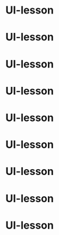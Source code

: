 # UI-lesson
# UI-lesson
# UI-lesson
# UI-lesson
# UI-lesson
# UI-lesson
# UI-lesson
# UI-lesson
# UI-lesson
